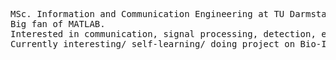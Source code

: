 <pre>
MSc. Information and Communication Engineering at TU Darmstadt.
Big fan of MATLAB.
Interested in communication, signal processing, detection, estimation, information theory, and molecular communication.
Currently interesting/ self-learning/ doing project on Bio-Informatik and Molekulare Kommunikation
  <br />
</pre>

<!---
achottia/achottia is a ✨ special ✨ repository because its `README.md` (this file) appears on your GitHub profile.
You can click the Preview link to take a look at your changes.
--->
